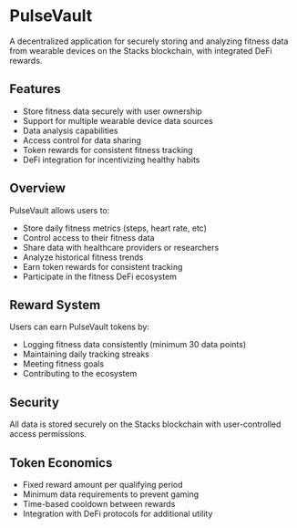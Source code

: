 # PulseVault

A decentralized application for securely storing and analyzing fitness data from wearable devices on the Stacks blockchain, with integrated DeFi rewards.

## Features
- Store fitness data securely with user ownership
- Support for multiple wearable device data sources 
- Data analysis capabilities
- Access control for data sharing
- Token rewards for consistent fitness tracking
- DeFi integration for incentivizing healthy habits

## Overview
PulseVault allows users to:
- Store daily fitness metrics (steps, heart rate, etc)
- Control access to their fitness data
- Share data with healthcare providers or researchers
- Analyze historical fitness trends
- Earn token rewards for consistent tracking
- Participate in the fitness DeFi ecosystem

## Reward System
Users can earn PulseVault tokens by:
- Logging fitness data consistently (minimum 30 data points)
- Maintaining daily tracking streaks
- Meeting fitness goals
- Contributing to the ecosystem

## Security
All data is stored securely on the Stacks blockchain with user-controlled access permissions.

## Token Economics
- Fixed reward amount per qualifying period
- Minimum data requirements to prevent gaming
- Time-based cooldown between rewards
- Integration with DeFi protocols for additional utility
